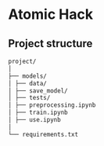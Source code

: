 # Atomic Hack

## Project structure

```md
project/
│
├── models/
│ ├── data/
│ ├── save_model/
│ ├── tests/
│ ├── preprocessing.ipynb
│ ├── train.ipynb
│ ├── use.ipynb
│
└── requirements.txt
```
